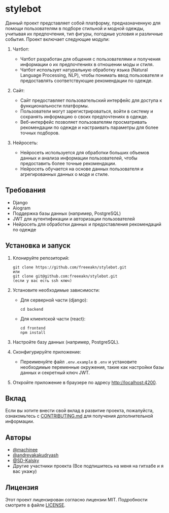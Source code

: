 # stylebot

Данный проект представляет собой платформу, предназначенную для помощи пользователям в подборе стильной и модной одежды, учитывая их предпочтения, тип фигуры, погодные условия и различные события. Проект включает следующие модули:

1. Чатбот:
   - Чатбот разработан для общения с пользователями и получения информации о их предпочтениях в отношении моды и стиля.
   - Чатбот использует натуральную обработку языка (Natural Language Processing, NLP), чтобы понимать ввод пользователя и предоставлять соответствующие рекомендации по одежде.

2. Сайт:
   - Сайт предоставляет пользовательский интерфейс для доступа к функциональности платформы.
   - Пользователи могут зарегистрироваться, войти в систему и сохранять информацию о своих предпочтениях в одежде.
   - Веб-интерфейс позволяет пользователям просматривать рекомендации по одежде и настраивать параметры для более точных подборов.

3. Нейросеть:
   - Нейросеть используется для обработки больших объемов данных и анализа информации пользователей, чтобы предоставить более точные рекомендации.
   - Нейросеть обучается на основе данных пользователя и агрегированных данных о моде и стиле.

## Требования

- Django
- Aiogram
- Поддержка базы данных (например, PostgreSQL)
- JWT для аутентификации и авторизации пользователей
- Нейросеть для обработки данных и предоставления рекомендаций по одежде

## Установка и запуск

1. Клонируйте репозиторий:

   ```shell
   git clone https://github.com/freeeakn/stylebot.git
   или
   git clone git@github.com:freeeakn/stylebot.git
   (если у вас есть ssh ключ)
   ```

2. Установите необходимые зависимости:

   - Для серверной части (django):
     ```shell
     cd backend
     ```
   - Для клиентской части (react):
     ```shell
     cd frontend
     npm install
     ```

3. Настройте базу данных (например, PostgreSQL).

4. Сконфигурируйте приложение:

   - Переименуйте файл `.env.example` в `.env` и установите необходимые переменные окружения, такие как настройки базы данных и секретный ключ JWT.

5. Откройте приложение в браузере по адресу [http://localhost:4200](http://localhost:4200).

## Вклад

Если вы хотите внести свой вклад в развитие проекта, пожалуйста, ознакомьтесь с [CONTRIBUTING.md](CONTRIBUTING.md) для получения дополнительной информации.

## Авторы

- [@machinee](https://github.com/freeeakn)
- [@andreyakakudryash](https://github.com/andreyakakudryash)
- [@SD-Kalsky](https://github.com/SD-Kalsky)
- Другие участники проекта (Все подпишитесь на меня на гитхабе и я вас укажу)

## Лицензия

Этот проект лицензирован согласно лицензии MIT. Подробности смотрите в файле [LICENSE](LICENSE).
